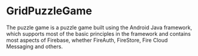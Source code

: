 # GridPuzzleGame
The puzzle game is a puzzle game built using the Android Java framework, which supports most of the basic principles in the framework and contains most aspects of Firebase, whether FireAuth, FireStore, Fire Cloud Messaging and others.
